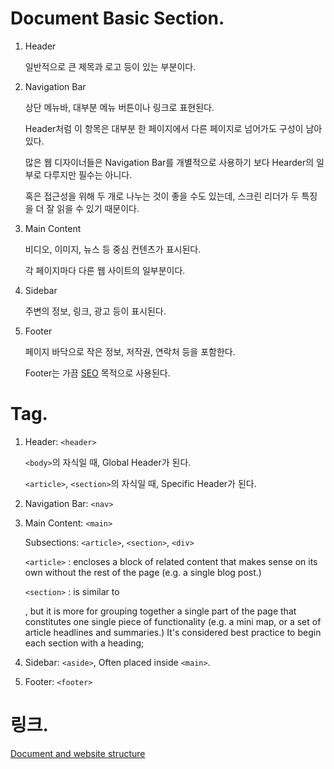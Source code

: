 # Document Basic Section.

1. Header

    일반적으로 큰 제목과 로고 등이 있는 부분이다.

2. Navigation Bar

    상단 메뉴바, 대부분 메뉴 버튼이나 링크로 표현된다.

    Header처럼 이 항목은 대부분 한 페이지에서 다른 페이지로 넘어가도 구성이 남아있다.

    많은 웹 디자이너들은 Navigation Bar를 개별적으로 사용하기 보다 Hearder의 일부로 다루지만 필수는 아니다.

    혹은 접근성을 위해 두 개로 나누는 것이 좋을 수도 있는데, 스크린 리더가 두 특징을 더 잘 읽을 수 있기 때문이다.

3. Main Content

    비디오, 이미지, 뉴스 등 중심 컨텐츠가 표시된다.

    각 페이지마다 다른 웹 사이트의 일부분이다.

4. Sidebar

    주변의 정보, 링크, 광고 등이 표시된다.

5. Footer

    페이지 바닥으로 작은 정보, 저작권, 연락처 등을 포함한다.

    Footer는 가끔 [SEO](https://developer.mozilla.org/ko/docs/Glossary/SEO) 목적으로 사용된다.

# Tag.

1. Header: `<header>`

    `<body>`의 자식일 때, Global Header가 된다.

    `<article>`, `<section>`의 자식일 때, Specific Header가 된다.

2. Navigation Bar: `<nav>`
3. Main Content: `<main>`

    Subsections: `<article>`, `<section>`, `<div>`

    `<article>` : encloses a block of related content that makes sense on its own without the rest of the page (e.g. a single blog post.) 

    `<section>` : is similar to <article>, but it is more for grouping together a single part of the page that constitutes one single piece of functionality (e.g. a mini map, or a set of article headlines and summaries.) It's considered best practice to begin each section with a heading;

4. Sidebar: `<aside>`, Often placed inside `<main>`.
5. Footer: `<footer>`

# 링크.

[Document and website structure](https://developer.mozilla.org/ko/docs/Learn/HTML/Introduction_to_HTML/Document_and_website_structure)